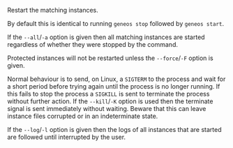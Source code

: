 Restart the matching instances.

By default this is identical to running `geneos stop` followed by `geneos start`.

If the `--all`/`-a` option is given then all matching instances are started regardless of whether they were stopped by the command.

Protected instances will not be restarted unless the `--force`/`-F` option is given.

Normal behaviour is to send, on Linux, a `SIGTERM` to the process and wait for a short period before trying again until the process is no longer running. If this fails to stop the process a `SIGKILL` is sent to terminate the process without further action. If the `--kill`/`-K` option is used then the terminate signal is sent immediately without waiting. Beware that this can leave instance files corrupted or in an indeterminate state.

If the `--log`/`-l` option is given then the logs of all instances that are started are followed until interrupted by the user.
